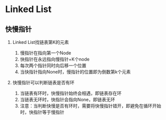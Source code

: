 # Linked List

## 快慢指针
1. Linked List找链表第K的元素
   1. 慢指针在指向第一个Node
   2. 快指针在永远指向慢指针+K个node
   3. 每次两个指针同时向后移一个位置
   4. 当快指针指向None时，慢指针的位置即为倒数第k个元素
   
2. 快慢指针可以判断链表是否有环
   1. 当链表有环时，快慢指针始终会相遇，即链表存在环
   2. 当链表无环时，快指针会指向None，即链表无环
   3. 注意：当判断快慢是否有环时，需要将快慢指针错开，即避免在循环开始时，快指针等于慢指针
